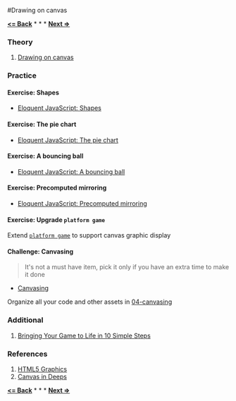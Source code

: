 #Drawing on canvas

**[<= Back](../02-project-platform-game/project-platform-game.md)**		*	*	*	**[Next =>](../05-http/http.md)**

### Theory

1. [Drawing on canvas](http://eloquentjavascript.net/16_canvas.html)

### Practice

#### Exercise: Shapes

* [Eloquent JavaScript: Shapes](http://eloquentjavascript.net/16_canvas.html#h_sZheOHQF5N)

#### Exercise: The pie chart

* [Eloquent JavaScript: The pie chart](http://eloquentjavascript.net/16_canvas.html#h_bJrtZj5liF)

#### Exercise: A bouncing ball

* [Eloquent JavaScript: A bouncing ball](http://eloquentjavascript.net/16_canvas.html#h_IoBBN8CiQ5)

#### Exercise: Precomputed mirroring

* [Eloquent JavaScript: Precomputed mirroring](http://eloquentjavascript.net/16_canvas.html#h_3ePcd0S4v0)

#### Exercise: Upgrade `platform game`

Extend [`platform game`](../03-project-platform-game/platform-game/) to support canvas graphic display

#### Challenge: Canvasing

> It's not a must have item, pick it only if you have an extra time to make it done

* [Canvasing](http://learnjs.io/canvassing/read/)

Organize all your code and other assets in [04-canvasing](04-canvasing/)

### Additional

1. [Bringing Your Game to Life in 10 Simple Steps](http://gamedevelopment.tutsplus.com/tutorials/bringing-your-game-to-life-in-10-simple-steps--cms-23447)

### References

1. [HTML5 Graphics](http://www.html5rocks.com/en/features/graphics)
1. [Canvas in Deeps](http://joshondesign.com/p/books/canvasdeepdive/toc.html)

**[<= Back](../02-project-platform-game/project-platform-game.md)**		*	*	*	**[Next =>](../05-http-and-ajax.md/http-and-ajax.md.md)**
